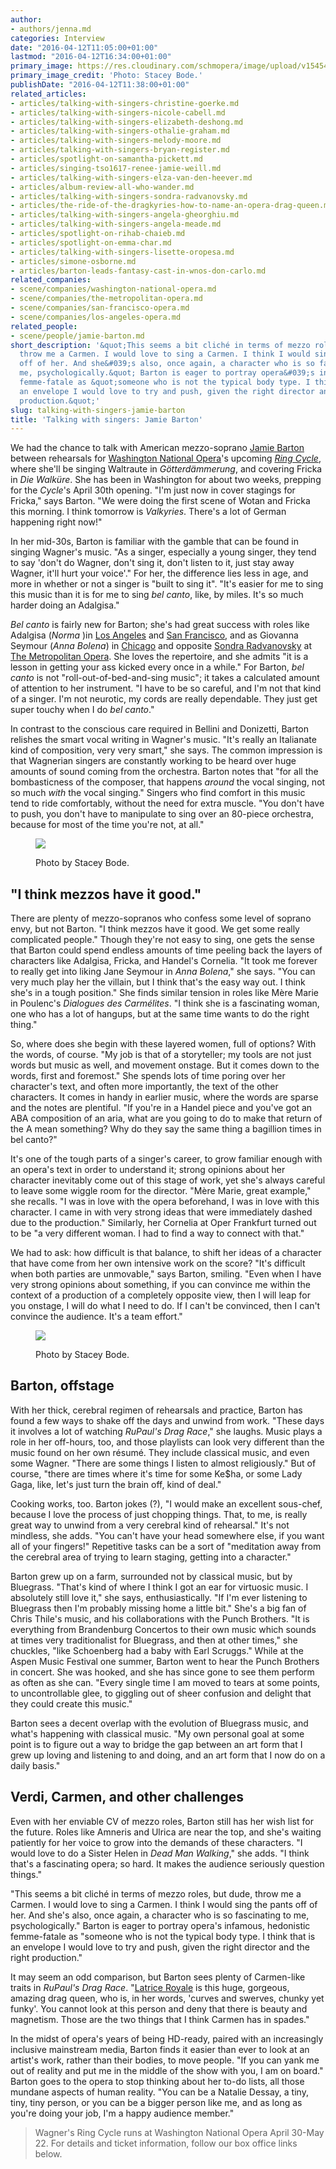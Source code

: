 ```yaml
---
author:
- authors/jenna.md
categories: Interview
date: "2016-04-12T11:05:00+01:00"
lastmod: "2016-04-12T16:34:00+01:00"
primary_image: https://res.cloudinary.com/schmopera/image/upload/v1545409169/media/webhook-uploads/1460455467935/2016-04-12---Jamie-Barton.jpg.jpg
primary_image_credit: 'Photo: Stacey Bode.'
publishDate: "2016-04-12T11:38:00+01:00"
related_articles:
- articles/talking-with-singers-christine-goerke.md
- articles/talking-with-singers-nicole-cabell.md
- articles/talking-with-singers-elizabeth-deshong.md
- articles/talking-with-singers-othalie-graham.md
- articles/talking-with-singers-melody-moore.md
- articles/talking-with-singers-bryan-register.md
- articles/spotlight-on-samantha-pickett.md
- articles/singing-tso1617-renee-jamie-weill.md
- articles/talking-with-singers-elza-van-den-heever.md
- articles/album-review-all-who-wander.md
- articles/talking-with-singers-sondra-radvanovsky.md
- articles/the-ride-of-the-dragkyries-how-to-name-an-opera-drag-queen.md
- articles/talking-with-singers-angela-gheorghiu.md
- articles/talking-with-singers-angela-meade.md
- articles/spotlight-on-rihab-chaieb.md
- articles/spotlight-on-emma-char.md
- articles/talking-with-singers-lisette-oropesa.md
- articles/simone-osborne.md
- articles/barton-leads-fantasy-cast-in-wnos-don-carlo.md
related_companies:
- scene/companies/washington-national-opera.md
- scene/companies/the-metropolitan-opera.md
- scene/companies/san-francisco-opera.md
- scene/companies/los-angeles-opera.md
related_people:
- scene/people/jamie-barton.md
short_description: '&quot;This seems a bit cliché in terms of mezzo roles, but dude,
  throw me a Carmen. I would love to sing a Carmen. I think I would sing the pants
  off of her. And she&#039;s also, once again, a character who is so fascinating to
  me, psychologically.&quot; Barton is eager to portray opera&#039;s infamous, hedonistic
  femme-fatale as &quot;someone who is not the typical body type. I think that is
  an envelope I would love to try and push, given the right director and the right
  production.&quot;'
slug: talking-with-singers-jamie-barton
title: 'Talking with singers: Jamie Barton'
---
```


We had the chance to talk with American mezzo-soprano [Jamie Barton](/scene/people/jamie-barton/) between rehearsals for [Washington National Opera](/scene/companies/washington-national-opera/)'s upcoming [*Ring Cycle*](http://web.kennedy-center.org/Marketing/Ring/Landing), where she'll be singing Waltraute in *Götterdämmerung*, and covering Fricka in *Die Walküre*. She has been in Washington for about two weeks, prepping for the *Cycle*'s April 30th opening. "I'm just now in cover stagings for Fricka," says Barton. "We were doing the first scene of Wotan and Fricka this morning. I think tomorrow is *Valkyries*. There's a lot of German happening right now!"

In her mid-30s, Barton is familiar with the gamble that can be found in singing Wagner's music. "As a singer, especially a young singer, they tend to say 'don't do Wagner, don't sing it, don't listen to it, just stay away Wagner, it'll hurt your voice'." For her, the difference lies less in age, and more in whether or not a singer is "built to sing it". "It's easier for me to sing this music than it is for me to sing *bel canto*, like, by miles. It's so much harder doing an Adalgisa."

*Bel canto* is fairly new for Barton; she's had great success with roles like Adalgisa (*Norma* )in [Los Angeles](/scene/companies/los-angeles-opera/) and [San Francisco](/scene/companies/san-francisco-opera/), and as Giovanna Seymour (*Anna Bolena*) in [Chicago](/scene/companies/lyric-opera-of-chicago/) and opposite [Sondra Radvanovsky](/scene/people/sondra-radvanovsky/) at [The Metropolitan Opera](/scene/companies/the-metropolitan-opera/). She loves the repertoire, and she admits "it is a lesson in getting your ass kicked every once in a while." For Barton, *bel canto* is not "roll-out-of-bed-and-sing music"; it takes a calculated amount of attention to her instrument. "I have to be so careful, and I'm not that kind of a singer. I'm not neurotic, my cords are really dependable. They just get super touchy when I do *bel canto*."

In contrast to the conscious care required in Bellini and Donizetti, Barton relishes the smart vocal writing in Wagner's music. "It's really an Italianate kind of composition, very very smart," she says. The common impression is that Wagnerian singers are constantly working to be heard over huge amounts of sound coming from the orchestra. Barton notes that "for all the bombasticness of the composer, that happens *around* the vocal singing, not so much *with* the vocal singing." Singers who find comfort in this music tend to ride comfortably, without the need for extra muscle. "You don't have to push, you don't have to manipulate to sing over an 80-piece orchestra, because for most of the time you're not, at all."

<figure data-type="image">

![](https://res.cloudinary.com/schmopera/image/upload/v1545409169/media/webhook-uploads/1460475257648/JamieBartonCreditStaceyBode4.jpg.jpg)<figcaption>Photo by Stacey Bode.</figcaption>
</figure>

## "I think mezzos have it good."

There are plenty of mezzo-sopranos who confess some level of soprano envy, but not Barton. "I think mezzos have it good. We get some really complicated people." Though they're not easy to sing, one gets the sense that Barton could spend endless amounts of time peeling back the layers of characters like Adalgisa, Fricka, and Handel's Cornelia.  "It took me forever to really get into liking Jane Seymour in *Anna Bolena*," she says. "You can very much play her the villain, but I think that's the easy way out. I think she's in a tough position." She finds similar tension in roles like Mère Marie in Poulenc's *Dialogues des Carmélites*. "I think she is a fascinating woman, one who has a lot of hangups, but at the same time wants to do the right thing."

So, where does she begin with these layered women, full of options? With the words, of course. "My job is that of a storyteller; my tools are not just words but music as well, and movement onstage. But it comes down to the words, first and foremost." She spends lots of time poring over her character's text, and often more importantly, the text of the other characters. It comes in handy in earlier music, where the words are sparse and the notes are plentiful. "If you're in a Handel piece and you've got an ABA composition of an aria, what are you going to do to make that return of the A mean something? Why do they say the same thing a bagillion times in bel canto?"

It's one of the tough parts of a singer's career, to grow familiar enough with an opera's text in order to understand it; strong opinions about her character inevitably come out of this stage of work, yet she's always careful to leave some wiggle room for the director. "Mère Marie, great example," she recalls. "I was in love with the opera beforehand, I was in love with this character. I came in with very strong ideas that were immediately dashed due to the production." Similarly, her Cornelia at Oper Frankfurt turned out to be "a very different woman. I had to find a way to connect with that."

We had to ask: how difficult is that balance, to shift her ideas of a character that have come from her own intensive work on the score? "It's difficult when both parties are unmovable," says Barton, smiling. "Even when I have very strong opinions about something, if you can convince me within the context of a production of a completely opposite view, then I will leap for you onstage, I will do what I need to do. If I can't be convinced, then I can't convince the audience. It's a team effort."

<figure data-type="image">

![](https://res.cloudinary.com/schmopera/image/upload/v1545409169/media/webhook-uploads/1460475235844/JamieBartonCreditStaceyBode2.jpg.jpg)
<figcaption>Photo by Stacey Bode.</figcaption>
</figure>

## Barton, offstage

With her thick, cerebral regimen of rehearsals and practice, Barton has found a few ways to shake off the days and unwind from work. "These days it involves a lot of watching *RuPaul's Drag Race*," she laughs. Music plays a role in her off-hours, too, and those playlists can look very different than the music found on her own résumé. They include classical music, and even some Wagner. "There are some things I listen to almost religiously." But of course, "there are times where it's time for some Ke$ha, or some Lady Gaga, like, let's just turn the brain off, kind of deal."

Cooking works, too. Barton jokes (?), "I would make an excellent sous-chef, because I love the process of just chopping things. That, to me, is really great way to unwind from a very cerebral kind of rehearsal." It's not mindless, she adds. "You can't have your head somewhere else, if you want all of your fingers!" Repetitive tasks can be a sort of "meditation away from the cerebral area of trying to learn staging, getting into a character."

Barton grew up on a farm, surrounded not by classical music, but by Bluegrass. "That's kind of where I think I got an ear for virtuosic music. I absolutely still love it," she says, enthusiastically. "If I'm ever listening to Bluegrass then I'm probably missing home a little bit." She's a big fan of Chris Thile's music, and his collaborations with the Punch Brothers. "It is everything from Brandenburg Concertos to their own music which sounds at times very traditionalist for Bluegrass, and then at other times," she chuckles, "like Schoenberg had a baby with Earl Scruggs." While at the Aspen Music Festival one summer, Barton went to hear the Punch Brothers in concert. She was hooked, and she has since gone to see them perform as often as she can. "Every single time I am moved to tears at some points, to uncontrollable glee, to giggling out of sheer confusion and delight that they could create this music."

Barton sees a decent overlap with the evolution of Bluegrass music, and what's happening with classical music. "My own personal goal at some point is to figure out a way to bridge the gap between an art form that I grew up loving and listening to and doing, and an art form that I now do on a daily basis."

## Verdi, Carmen, and other challenges

Even with her enviable CV of mezzo roles, Barton still has her wish list for the future. Roles like Amneris and Ulrica are near the top, and she's waiting patiently for her voice to grow into the demands of these characters. "I would love to do a Sister Helen in *Dead Man Walking*," she adds. "I think that's a fascinating opera; so hard. It makes the audience seriously question things."

"This seems a bit cliché in terms of mezzo roles, but dude, throw me a Carmen. I would love to sing a Carmen. I think I would sing the pants off of her. And she's also, once again, a character who is so fascinating to me, psychologically." Barton is eager to portray opera's infamous, hedonistic femme-fatale as "someone who is not the typical body type. I think that is an envelope I would love to try and push, given the right director and the right production."

It may seem an odd comparison, but Barton sees plenty of Carmen-like traits in *RuPaul's Drag Race*. "[Latrice Royale](http://latriceroyale.com/) is this huge, gorgeous, amazing drag queen, who is, in her words, 'curves and swerves, chunky yet funky'. You cannot look at this person and deny that there is beauty and magnetism. Those are the two things that I think Carmen has in spades."

In the midst of opera's years of being HD-ready, paired with an increasingly inclusive mainstream media, Barton finds it easier than ever to look at an artist's work, rather than their bodies, to move people. "If you can yank me out of reality and put me in the middle of the show with you, I am on board." Barton goes to the opera to stop thinking about her to-do lists, all those mundane aspects of human reality. "You can be a Natalie Dessay, a tiny, tiny, tiny person, or you can be a bigger person like me, and as long as you're doing your job, I'm a happy audience member."

>Wagner's Ring Cycle runs at Washington National Opera April 30-May 22. For details and ticket information, follow our box office links below.
